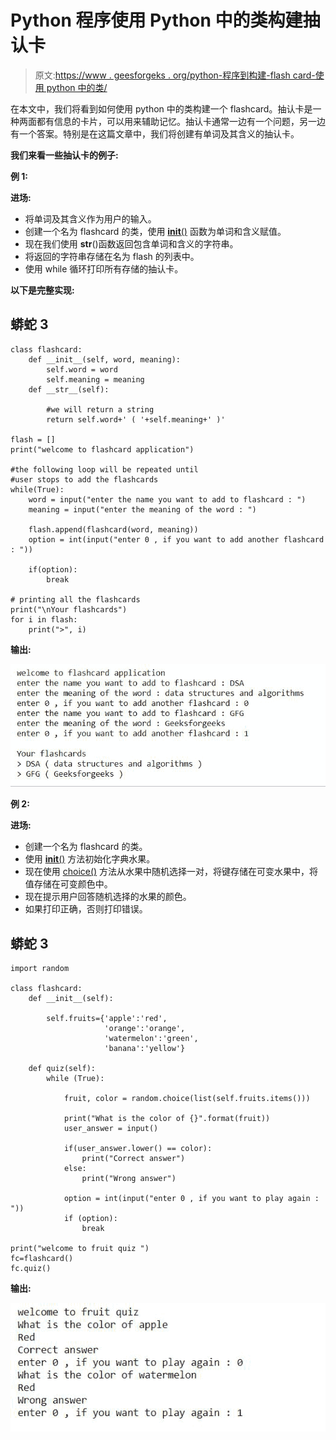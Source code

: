 # Python 程序使用 Python 中的类构建抽认卡

> 原文:[https://www . geesforgeks . org/python-程序到构建-flash card-使用 python 中的类/](https://www.geeksforgeeks.org/python-program-to-build-flashcard-using-class-in-python/)

在本文中，我们将看到如何使用 python 中的类构建一个 flashcard。抽认卡是一种两面都有信息的卡片，可以用来辅助记忆。抽认卡通常一边有一个问题，另一边有一个答案。特别是在这篇文章中，我们将创建有单词及其含义的抽认卡。

**我们来看一些抽认卡的例子:**

**例 1:**

**进场:**

*   将单词及其含义作为用户的输入。
*   创建一个名为 flashcard 的类，使用 [__init__()](https://www.geeksforgeeks.org/__init__-in-python/) 函数为单词和含义赋值。
*   现在我们使用 __str__()函数返回包含单词和含义的字符串。
*   将返回的字符串存储在名为 flash 的列表中。
*   使用 while 循环打印所有存储的抽认卡。

**以下是完整实现:**

## 蟒蛇 3

```
class flashcard:
    def __init__(self, word, meaning):
        self.word = word
        self.meaning = meaning
    def __str__(self):

        #we will return a string 
        return self.word+' ( '+self.meaning+' )'

flash = []
print("welcome to flashcard application")

#the following loop will be repeated until
#user stops to add the flashcards
while(True):
    word = input("enter the name you want to add to flashcard : ")
    meaning = input("enter the meaning of the word : ")

    flash.append(flashcard(word, meaning))
    option = int(input("enter 0 , if you want to add another flashcard : "))

    if(option):
        break

# printing all the flashcards 
print("\nYour flashcards")
for i in flash:
    print(">", i)
```

**输出:**

![](img/fd64d5f5b6274e819991584b24fda7e7.png)

**例 2:**

**进场:**

*   创建一个名为 flashcard 的类。
*   使用 [__init__()](https://www.geeksforgeeks.org/__init__-in-python/) 方法初始化字典水果。
*   现在使用 [choice()](https://www.geeksforgeeks.org/random-choices-method-in-python/) 方法从水果中随机选择一对，将键存储在可变水果中，将值存储在可变颜色中。
*   现在提示用户回答随机选择的水果的颜色。
*   如果打印正确，否则打印错误。

## 蟒蛇 3

```
import random

class flashcard:
    def __init__(self):

        self.fruits={'apple':'red',
                     'orange':'orange',
                     'watermelon':'green',
                     'banana':'yellow'}

    def quiz(self):
        while (True):

            fruit, color = random.choice(list(self.fruits.items()))

            print("What is the color of {}".format(fruit))
            user_answer = input()

            if(user_answer.lower() == color):
                print("Correct answer")
            else:
                print("Wrong answer")

            option = int(input("enter 0 , if you want to play again : "))
            if (option):
                break

print("welcome to fruit quiz ")
fc=flashcard()
fc.quiz()
```

**输出:**

![](img/79b7a104573996fff95c4be7081c16b1.png)